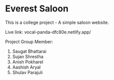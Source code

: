 # Everest Saloon
This is a college project - A simple saloon website. 

Live link: vocal-panda-dfc80e.netlify.app/

Project Group Member:
1. Saugat Bhattarai
2. Sujan Shrestha
3. Anish Pokharel
4. Aashish Aryal
5. Shulav Parajuli

